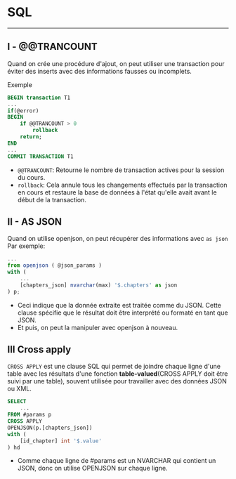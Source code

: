# SQL
***
## I - @@TRANCOUNT
Quand on crée une procédure d'ajout, on peut utiliser une transaction pour éviter des inserts avec des informations fausses ou incomplets.

Exemple
````sql
BEGIN transaction T1
...
if(@error)
BEGIN
    if @@TRANCOUNT > 0
        rollback
    return;
END
...
COMMIT TRANSACTION T1
````
* ``@@TRANCOUNT``: Retourne le nombre de transaction actives pour la session du cours.
* ``rollback``: Cela annule tous les changements effectués par la transaction en cours et restaure la base de données à l'état qu'elle avait avant le début de la transaction.

## II - AS JSON
Quand on utilise openjson, on peut récupérer des informations avec ``as json``
Par exemple:
````js
...
from openjson ( @json_params )  
with (   
    ...
	[chapters_json] nvarchar(max) '$.chapters' as json	
) p;
````
* Ceci indique que la donnée extraite est traitée comme du JSON. Cette clause spécifie que le résultat doit être interprété ou formaté en tant que JSON.
* Et puis, on peut la manipuler avec openjson à nouveau.

## III Cross apply
``CROSS APPLY`` est une clause SQL qui permet de joindre chaque ligne d'une table avec les résultats d'une fonction **table-valued**(CROSS APPLY doit être suivi par une table), souvent utilisée pour travailler avec des données JSON ou XML.
````SQL
SELECT
    ...
FROM #params p
CROSS APPLY
OPENJSON(p.[chapters_json])
with (
    [id_chapter] int '$.value'
) hd
````
* Comme chaque ligne de #params est un NVARCHAR qui contient un JSON, donc on utilise OPENJSON sur chaque ligne.




